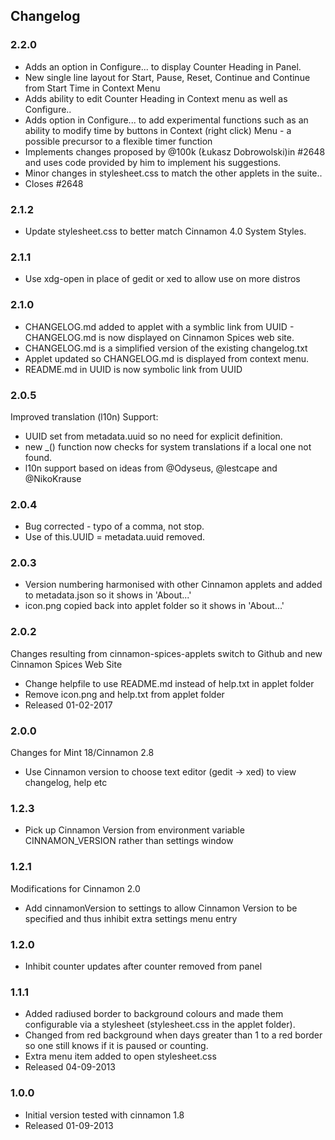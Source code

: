 ## Changelog

### 2.2.0
  * Adds an option in Configure... to display Counter Heading in Panel.
  * New single line layout for Start, Pause, Reset, Continue and Continue from Start Time in Context Menu
  * Adds ability to edit Counter Heading in Context menu as well as Configure..
  * Adds option in Configure... to add experimental functions such as an ability to modify time by buttons in Context (right click) Menu - a possible precursor to a flexible timer function
  * Implements changes proposed by @100k (Łukasz Dobrowolski)in #2648 and uses code provided by him to implement his suggestions.
  * Minor changes in stylesheet.css to match the other applets in the suite..
  * Closes #2648

### 2.1.2
 * Update stylesheet.css to better match Cinnamon 4.0 System Styles.

### 2.1.1
  * Use xdg-open in place of gedit or xed to allow use on more distros

### 2.1.0

 * CHANGELOG.md added to applet with a symblic link from UUID - CHANGELOG.md is now displayed on Cinnamon Spices web site.
 * CHANGELOG.md is a simplified version of the existing changelog.txt
 * Applet updated so CHANGELOG.md is displayed from context menu.
 * README.md in UUID is now symbolic link from UUID

### 2.0.5

Improved translation (l10n) Support:

 * UUID set from metadata.uuid so no need for explicit definition.
 * new _() function now checks for system translations if a local one not found.
 * l10n support based on ideas from @Odyseus, @lestcape and @NikoKrause

### 2.0.4

 * Bug corrected - typo of a comma, not stop.
 * Use of this.UUID = metadata.uuid removed.

### 2.0.3

 * Version numbering harmonised with other Cinnamon applets and added to metadata.json so it shows in 'About...'
 * icon.png copied back into applet folder so it shows in 'About...'


### 2.0.2

Changes resulting from cinnamon-spices-applets switch to Github and new Cinnamon Spices Web Site

 * Change helpfile to use README.md instead of help.txt in applet folder
 * Remove icon.png and help.txt from applet folder
 * Released 01-02-2017

### 2.0.0

Changes for Mint 18/Cinnamon 2.8

 * Use Cinnamon version to choose text editor (gedit -> xed) to view changelog, help etc

### 1.2.3

 * Pick up Cinnamon Version from environment variable CINNAMON_VERSION rather than settings window

### 1.2.1

Modifications for Cinnamon 2.0

 * Add cinnamonVersion to settings to allow Cinnamon Version to be specified and thus inhibit extra settings menu entry

### 1.2.0

 * Inhibit counter updates after counter removed from panel

### 1.1.1

 * Added radiused border to background colours and made them configurable via a stylesheet
      (stylesheet.css in the applet folder).
 * Changed from red background when days greater than 1 to a red border so one still knows if it is paused or counting.
 * Extra menu item added to open stylesheet.css
 * Released 04-09-2013

### 1.0.0

 * Initial version tested with cinnamon 1.8
 * Released 01-09-2013
